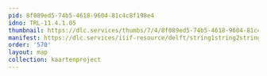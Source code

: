 ```yaml
---
pid: 8f089ed5-74b5-4618-9604-81c4c8f198e4
idno: TRL-11.4.1.05
thumbnail: https://dlc.services/thumbs/7/4/8f089ed5-74b5-4618-9604-81c4c8f198e4/full/400,339/0/default.jpg
manifest: https://dlc.services/iiif-resource/delft/string1string2string3/kaartenproject-2007/TRL-11.4.1.05
order: '570'
layout: map
collection: kaartenproject
---
```


